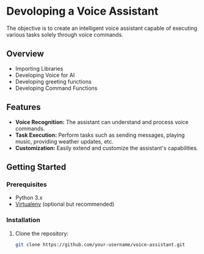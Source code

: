 # Devoloping a Voice Assistant
The objective is to create an intelligent voice assistant capable of executing various tasks solely through voice commands.

## Overview
- Importing Libraries
- Developing Voice for AI
- Developing greeting functions
- Developing Command Functions

## Features

- **Voice Recognition:** The assistant can understand and process voice commands.
- **Task Execution:** Perform tasks such as sending messages, playing music, providing weather updates, etc.
- **Customization:** Easily extend and customize the assistant's capabilities.

## Getting Started

### Prerequisites

- Python 3.x
- [Virtualenv](https://virtualenv.pypa.io/) (optional but recommended)

### Installation

1. Clone the repository:

   ```bash
   git clone https://github.com/your-username/voice-assistant.git
